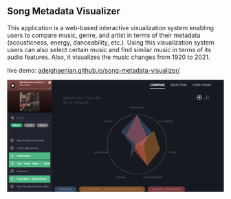 ## Song Metadata Visualizer
This application is a web-based interactive visualization system enabling users to compare music, genre, and artist in terms of their metadata (acousticness, energy, danceability, etc.). Using this visualization system users can also select certain music and find similar music in terms of its audio features. Also, it visualizes the music changes from 1920 to 2021.

live demo: [adelghaenian.github.io/song-metadata-visualizer/](https://adelghaenian.github.io/song-metadata-visualizer/) 

![compare screenshot](https://raw.githubusercontent.com/adelghaenian/song-metadata-visualizer/main/snapshots/compare.png)
